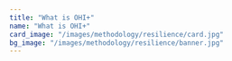 ```yaml
---
title: "What is OHI+"
name: "What is OHI+"
card_image: "/images/methodology/resilience/card.jpg"
bg_image: "/images/methodology/resilience/banner.jpg"
---
```

